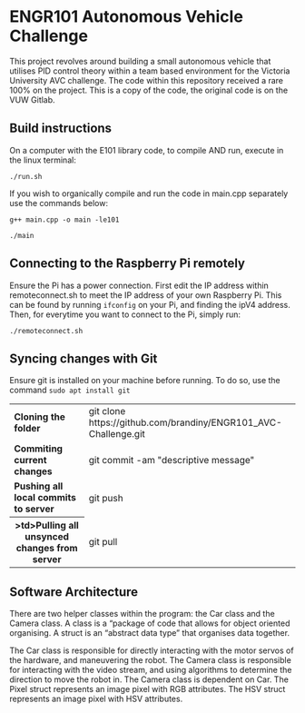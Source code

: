 # ENGR101 Autonomous Vehicle Challenge

This project revolves around building a small autonomous vehicle that utilises PID control theory within a team based environment for the Victoria University AVC challenge. The code within this repository received a rare 100% on the project.
This is a copy of the code, the original code is on the VUW Gitlab.

## Build instructions
On a computer with the E101 library code, to compile AND run, execute in the linux terminal:

`./run.sh`

If you wish to organically compile and run the code in main.cpp separately use the commands below:

`g++ main.cpp -o main -le101`

`./main`

## Connecting to the Raspberry Pi remotely
Ensure the Pi has a power connection. First edit the IP address within remoteconnect.sh to meet the IP address of your own Raspberry Pi. This can be found by running `ifconfig` on your Pi, and finding the ipV4 address.
Then, for everytime you want to connect to the Pi, simply run:

`./remoteconnect.sh`

## Syncing changes with Git
Ensure git is installed on your machine before running. To do so, use the command `sudo apt install git`

<table>
  <tr>
    <td><strong>Cloning the folder</strong></td>
    <td>git clone https://github.com/brandiny/ENGR101_AVC-Challenge.git</td>
  </tr>
  
  <tr>
    <td><strong>Commiting current changes</strong></td>
    <td>git commit -am "descriptive message"</td>
  </tr>

  
  <tr>
    <td><strong>Pushing all local commits to server</strong></td>
    <td>git push</td>
  </tr>
  
  <tr>
    <th>>td><strong>Pulling all unsynced changes from server</strong></td></th>
    <td>git pull</td>
  </tr>
<table>

## Software Architecture
There are two helper classes within the program: the Car class and the Camera class. A class is a “package of code that allows for object oriented organising. A struct is an “abstract data type” that organises data together.

The Car class is responsible for directly interacting with the motor servos of the hardware, and maneuvering the robot. The Camera class is responsible for interacting with the video stream, and using algorithms to determine the direction to move the robot in. The Camera class is dependent on Car. The Pixel struct represents an image pixel with RGB attributes. The HSV struct represents an image pixel with HSV attributes.

